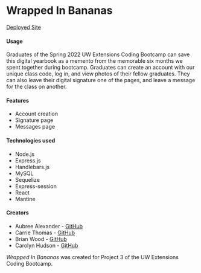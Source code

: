 # Wrapped In Bananas



[Deployed Site]()

#### Usage
Graduates of the Spring 2022 UW Extensions Coding Bootcamp can save this digital yearbook as a memento from the memorable six months we spent together during bootcamp. Graduates can create an account with our unique class code, log in, and view photos of their fellow graduates. They can also leave their digital signature one of the pages, and leave a message for the class on another. 


#### Features

* Account creation
* Signature page
* Messages page

#### Technologies used

* Node.js
* Express.js
* Handlebars.js
* MySQL
* Sequelize
* Express-session
* React
* Mantine

#### Creators

* Aubree Alexander - [GitHub](https://github.com/aubree-alexander)
* Carrie Thomas - [GitHub](https://github.com/cthomas265)
* Brian Wood - [GitHub](https://github.com/woodb58)
* Carolyn Hudson - [GitHub](https://github.com/cghudson)

_Wrapped In Bananas_ was created for Project 3 of the UW Extensions Coding Bootcamp.